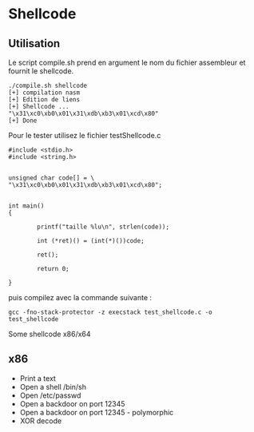 # Shellcode #

## Utilisation ##

Le script compile.sh prend en argument le nom du fichier assembleur et fournit le shellcode.

```
./compile.sh shellcode
[+] compilation nasm
[+] Edition de liens
[+] Shellcode ...
"\x31\xc0\xb0\x01\x31\xdb\xb3\x01\xcd\x80"
[+] Done

```

Pour le tester utilisez le fichier testShellcode.c

```
#include <stdio.h>
#include <string.h>


unsigned char code[] = \
"\x31\xc0\xb0\x01\x31\xdb\xb3\x01\xcd\x80";


int main()
{

        printf("taille %lu\n", strlen(code));

        int (*ret)() = (int(*)())code;

        ret();

        return 0;

}
```
puis compilez avec la commande suivante :
```
gcc -fno-stack-protector -z execstack test_shellcode.c -o test_shellcode
```

Some shellcode x86/x64

## x86 ##

- Print a text
- Open a shell /bin/sh
- Open /etc/passwd
- Open a backdoor on port 12345
- Open a backdoor on port 12345 - polymorphic
- XOR decode
